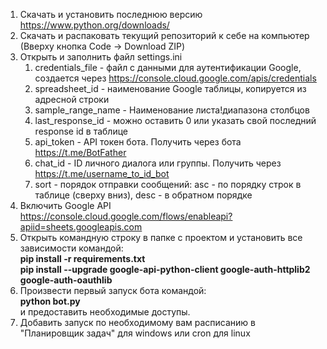 1. Скачать и установить последнюю версию https://www.python.org/downloads/
2. Скачать и распаковать текущий репозиторий  к себе на компьютер (Вверху кнопка Code -> Download ZIP)
3. Открыть и заполнить файл settings.ini 
   1. credentials_file - файл с данными для аутентификации Google, создается через https://console.cloud.google.com/apis/credentials
   2. spreadsheet_id - наименование Google таблицы, копируется из адресной строки
   3. sample_range_name - Наименование листа!диапазона столбцов
   4. last_response_id - можно оставить 0 или указать свой последний response id в таблице
   5. api_token - API токен бота. Получить через бота https://t.me/BotFather
   6. chat_id - ID личного диалога или группы. Получить через https://t.me/username_to_id_bot
   7. sort - порядок отправки сообщений: asc - по порядку строк в таблице (сверху вниз), desc - в обратном порядке
4. Включить Google API https://console.cloud.google.com/flows/enableapi?apiid=sheets.googleapis.com
5. Открыть командную строку в папке с проектом и установить все зависимости командой:  
**pip install -r requirements.txt**  
**pip install --upgrade google-api-python-client google-auth-httplib2 google-auth-oauthlib**
6. Произвести первый запуск бота командой:  
**python bot.py**  
и предоставить необходимые доступы.
7. Добавить запуск по необходимому вам расписанию в "Планировщик задач" для windows или cron для linux
